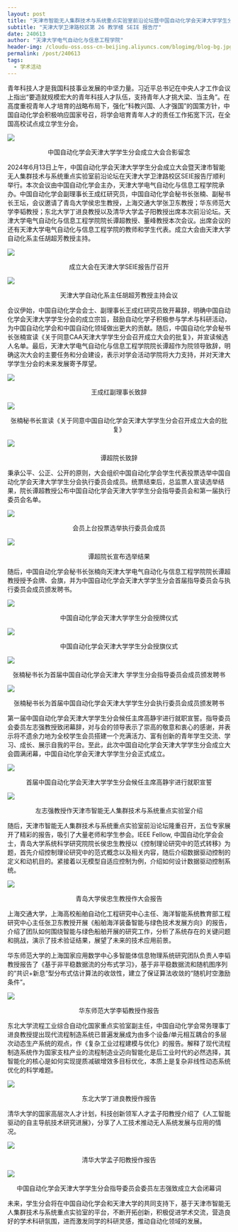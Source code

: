 ```yaml
---
layout: post
title: "天津市智能无人集群技术与系统重点实验室前沿论坛暨中国自动化学会天津大学学生分会成立大会"
subtitle: "天津大学卫津路校区第 26 教学楼 SEIE 报告厅"
date: 240613
author: "天津大学电气自动化与信息工程学院"
header-img: /cloudu-oss.oss-cn-beijing.aliyuncs.com/blogimg/blog-bg.jpg
permalink: /post/240613
tags:
  - 学术活动
---
```


青年科技人才是我国科技事业发展的中坚力量。习近平总书记在中央人才工作会议上指出“要造就规模宏大的青年科技人才队伍，支持青年人才挑大梁、当主角”。在高度重视青年人才培育的战略布局下，强化“科教兴国、人才强国”的国策方针，中国自动化学会积极响应国家号召，将学会培育青年人才的责任工作拓宽下沉，在全国高校试点成立学生分会。

![](../attachment/240613-1.jpg)
<center>中国自动化学会天津大学学生分会成立大会合影留念</center>

2024年6月13日上午，中国自动化学会天津大学学生分会成立大会暨天津市智能无人集群技术与系统重点实验室前沿论坛在天津大学卫津路校区SEIE报告厅顺利举行。本次会议由中国自动化学会主办，天津大学电气自动化与信息工程学院承办。中国自动化学会副理事长王成红研究员，中国自动化学会秘书长张楠、副秘书长王坛，会议邀请了青岛大学侯忠生教授，上海交通大学张卫东教授；华东师范大学李韬教授；东北大学丁进良教授以及清华大学孟子阳教授出席本次前沿论坛。天津大学电气自动化与信息工程学院院长谭超教授、董峰教授本次会议。出席会议的还有天津大学电气自动化与信息工程学院的教师和学生代表。成立大会由天津大学自动化系主任胡超芳教授主持。

![](../attachment/240613-2.jpg)
<center>成立大会在天津大学SEIE报告厅召开</center>

![](../attachment/240613-3.jpg)
<center>天津大学自动化系主任胡超芳教授主持会议</center>

会议伊始，中国自动化学会会士、副理事长王成红研究员致开幕辞，明确中国自动化学会天津大学学生分会的成立宗旨，鼓励自动化学子积极参与学术与科研活动，为中国自动化学会和中国自动化领域做出更大的贡献。随后，中国自动化学会秘书长张楠宣读《关于同意CAA天津大学学生分会召开成立大会的批复》，并宣读候选人名单。最后，天津大学电气自动化与信息工程学院院长谭超作为院领导致辞，明确这次大会的主要任务和分会建设，表示对学会活动学院将大力支持，并对天津大学学生分会的未来发展寄予厚望。

![](../attachment/240613-4.jpg)
<center>王成红副理事长致辞</center>

![](../attachment/240613-5.jpg)
<center>张楠秘书长宣读《关于同意中国自动化学会天津大学学生分会召开成立大会的批复》</center>

![](../attachment/240613-6.jpg)
<center>谭超院长致辞</center>

秉承公平、公正、公开的原则，大会组织中国自动化学会学生代表投票选举中国自动化学会天津大学学生分会执行委员会成员。统票结束后，总监票人宣读选举结果，院长谭超教授公布中国自动化学会天津大学学生分会指导委员会和第一届执行委员会名单。

![](../attachment/240613-7.jpg)
<center>会员上台投票选举执行委员会成员</center>

![](../attachment/240613-8.jpg)
<center>谭超院长宣布选举结果</center>

随后，中国自动化学会秘书长张楠向天津大学电气自动化与信息工程学院院长谭超教授授予会牌、会旗，并为中国自动化学会天津大学学生分会首届指导委员会与执行委员会成员颁发聘书。

![](../attachment/240613-9.jpg)
<center>中国自动化学会天津大学学生分会授牌仪式</center>

![](../attachment/240613-10.jpg)
<center>中国自动化学会天津大学学生分会授旗仪式</center>

![](../attachment/240613-11.jpg)
<center>张楠秘书长为首届中国自动化学会天津大 学学生分会指导委员会成员颁发聘书</center>

![](../attachment/240613-12.jpg)
<center>张楠秘书长为首届中国自动化学会天津大学学生分会执行委员会成员颁发聘书</center>

第一届中国自动化学会天津大学学生分会候任主席高静宇进行就职宣誓。指导委员会委员左志强教授致闭幕辞，对与会的领导表示了崇高的敬意和衷心的感谢，并表示将不遗余力地为全校学生会员搭建一个充满活力、富有创新的青年学生交流、学习、成长、展示自我的平台。至此，此次中国自动化学会天津大学学生分会成立大会圆满闭幕，中国自动化学会天津大学学生分会正式成立。

![](../attachment/240613-13.jpg)
<center>首届中国自动化学会天津大学学生分会候任主席高静宇进行就职宣誓</center>

![](../attachment/240613-15.jpg)
<center>左志强教授作天津市智能无人集群技术与系统重点实验室介绍</center>

随后，天津市智能无人集群技术与系统重点实验室前沿论坛隆重召开，五位专家展开了精彩的报告，吸引了大量老师和学生参会。IEEE Fellow, 中国自动化学会会士，青岛大学系统科学研究院院长侯忠生教授以《控制理论研究中的范式转移》为题，首先介绍控制理论研究中的范式概念以及相关内容，随后介绍数据驱动控制的定义和动机目的。紧接着以无模型自适应控制为例，介绍如何设计数据驱动控制系统。

![](../attachment/240613-16.jpg)
<center>青岛大学侯忠生教授作大会报告</center>

上海交通大学，上海高校船舶自动化工程研究中心主任、海洋智能系统教育部工程研究中心主任张卫东教授开展《船舶海洋装备智能与绿色技术发展方向》的报告，介绍了团队如何围绕智能与绿色船舶开展的研究工作，分析了系统存在的关键问题和挑战，演示了技术验证结果，展望了未来的技术应用前景。

华东师范大学的上海国家应用数学中心多智能体信息物理系统研究团队负责人李韬教授报告了《基于非平稳数据流的分布式学习》，基于非平稳数据流和随机图序列的“共识+新息”型分布式估计算法的收敛性，建立了保证算法收敛的“随机时空激励条件”。

![](../attachment/240613-17.jpg)
<center>华东师范大学李韬教授作报告</center>

东北大学流程工业综合自动化国家重点实验室副主任，中国自动化学会常务理事丁进良教授提出现代流程制造系统已普遍发展成为由多个设备/单元相互耦合的多层次动态生产系统的观点，作《复杂工业过程建模与优化》的报告。解释了现代流程制造系统作为国家支柱产业的流程制造业迈向智能化是后工业时代的必然选择，其智能化的核心是如何实现提质减碳增效多目标优化，本质上是复杂非线性动态系统优化的科学难题。

![](../attachment/240613-18.jpg)
<center>东北大学丁进良教授作报告</center>

清华大学的国家高层次人才计划，科技创新领军人才孟子阳教授介绍了《人工智能驱动的自主导航技术研究进展》，分享了人工技术推动无人系统发展与应用的情况。

![](../attachment/240613-19.jpg)
<center>清华大学孟子阳教授作报告</center>

![](../attachment/240613-14.jpg)
<center>中国自动化学会天津大学学生分会指导委员会委员左志强致成立大会闭幕词</center>

未来，学生分会将在中国自动化学会和天津大学的共同支持下，基于天津市智能无人集群技术与系统重点实验室的平台，不断开拓创新，积极促进学术交流，营造良好的学术科研氛围，进而激发同学的科研灵感，推动自动化领域的发展。